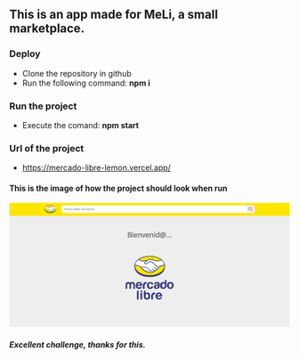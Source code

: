 ## This is an app made for MeLi, a small marketplace.

### Deploy

- Clone the repository in github
- Run the following command: **npm i**

### Run the project

- Execute the comand: **npm start**

### Url of the project

- https://mercado-libre-lemon.vercel.app/

#### This is the image of how the project should look when run

![Image text](https://github.com/AlejaMC15/mercado-libre/blob/master/src/images/Challenge.png)

##### Excellent challenge, thanks for this.
